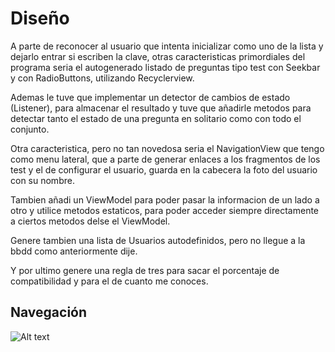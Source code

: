 # Diseño 

A parte de reconocer al usuario que intenta inicializar como uno de la lista y dejarlo entrar si escriben la clave, otras caracteristicas primordiales del programa seria el autogenerado listado de preguntas tipo test con Seekbar y con RadioButtons, utilizando Recyclerview.

Ademas le tuve que implementar un detector de cambios de estado (Listener), para almacenar el resultado y tuve que añadirle metodos para detectar tanto el estado de una pregunta en solitario como con todo el conjunto.

Otra caracteristica, pero no tan novedosa seria el NavigationView que tengo como menu lateral, que a parte de generar enlaces a los fragmentos de los test y el de configurar el usuario, guarda en la cabecera la foto del usuario con su nombre.

Tambien añadi un ViewModel para poder pasar la informacion de un lado a otro y utilice metodos estaticos, para poder acceder siempre directamente a ciertos metodos delse el ViewModel.

Genere tambien una lista de Usuarios autodefinidos, pero no llegue a la bbdd como anteriormente dije.

Y por ultimo genere una regla de tres para sacar el porcentaje de compatibilidad y para el de cuanto me conoces.

## Navegación 

![Alt text](image.png)